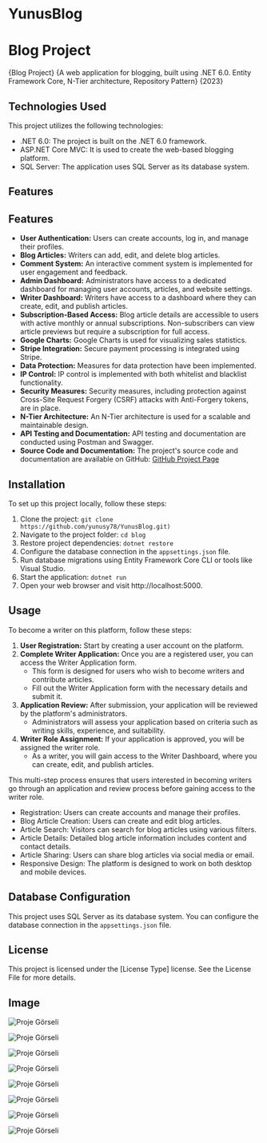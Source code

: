 # YunusBlog
# Blog Project

{Blog Project}
{A web application for blogging, built using .NET 6.0. Entity Framework Core, N-Tier architecture, Repository Pattern}
{2023}

## Technologies Used

This project utilizes the following technologies:

- .NET 6.0: The project is built on the .NET 6.0 framework.
- ASP.NET Core MVC: It is used to create the web-based blogging platform.
- SQL Server: The application uses SQL Server as its database system.

## Features

## Features

- **User Authentication:** Users can create accounts, log in, and manage their profiles.
- **Blog Articles:** Writers can add, edit, and delete blog articles.
- **Comment System:** An interactive comment system is implemented for user engagement and feedback.
- **Admin Dashboard:** Administrators have access to a dedicated dashboard for managing user accounts, articles, and website settings.
- **Writer Dashboard:** Writers have access to a dashboard where they can create, edit, and publish articles.
- **Subscription-Based Access:** Blog article details are accessible to users with active monthly or annual subscriptions. Non-subscribers can view article previews but require a subscription for full access.
- **Google Charts:** Google Charts is used for visualizing sales statistics.
- **Stripe Integration:** Secure payment processing is integrated using Stripe.
- **Data Protection:** Measures for data protection have been implemented.
- **IP Control:** IP control is implemented with both whitelist and blacklist functionality.
- **Security Measures:** Security measures, including protection against Cross-Site Request Forgery (CSRF) attacks with Anti-Forgery tokens, are in place.
- **N-Tier Architecture:** An N-Tier architecture is used for a scalable and maintainable design.
- **API Testing and Documentation:** API testing and documentation are conducted using Postman and Swagger.
- **Source Code and Documentation:** The project's source code and documentation are available on GitHub: [GitHub Project Page](https://github.com/yunusy78/YunusBlog.git)

## Installation

To set up this project locally, follow these steps:

1. Clone the project: `git clone https://github.com/yunusy78/YunusBlog.git)`
2. Navigate to the project folder: `cd blog`
3. Restore project dependencies: `dotnet restore`
4. Configure the database connection in the `appsettings.json` file.
5. Run database migrations using Entity Framework Core CLI or tools like Visual Studio.
6. Start the application: `dotnet run`
7. Open your web browser and visit http://localhost:5000.

## Usage
To become a writer on this platform, follow these steps:

1. **User Registration:** Start by creating a user account on the platform.
2. **Complete Writer Application:** Once you are a registered user, you can access the Writer Application form.
   - This form is designed for users who wish to become writers and contribute articles.
   - Fill out the Writer Application form with the necessary details and submit it.
3. **Application Review:** After submission, your application will be reviewed by the platform's administrators.
   - Administrators will assess your application based on criteria such as writing skills, experience, and suitability.
4. **Writer Role Assignment:** If your application is approved, you will be assigned the writer role.
   - As a writer, you will gain access to the Writer Dashboard, where you can create, edit, and publish articles.

This multi-step process ensures that users interested in becoming writers go through an application and review process before gaining access to the writer role.

- Registration: Users can create accounts and manage their profiles.
- Blog Article Creation: Users can create and edit blog articles.
- Article Search: Visitors can search for blog articles using various filters.
- Article Details: Detailed blog article information includes content and contact details.
- Article Sharing: Users can share blog articles via social media or email.
- Responsive Design: The platform is designed to work on both desktop and mobile devices.

## Database Configuration

This project uses SQL Server as its database system.
You can configure the database connection in the `appsettings.json` file.

## License

This project is licensed under the [License Type] license. See the License File for more details.

## Image

![Proje Görseli](BlogWeb/wwwroot/BlogImage/Blog_1.png)

![Proje Görseli](BlogWeb/wwwroot/BlogImage/Blog_2.png)

![Proje Görseli](BlogWeb/wwwroot/BlogImage/Blog_3.png)

![Proje Görseli](BlogWeb/wwwroot/BlogImage/Blog_4.png)

![Proje Görseli](BlogWeb/wwwroot/BlogImage/Blog_5.png)

![Proje Görseli](BlogWeb/wwwroot/BlogImage/Blog_6.png)

![Proje Görseli](BlogWeb/wwwroot/BlogImage/Blog_7.png)

![Proje Görseli](BlogWeb/wwwroot/BlogImage/Blog_8.png)

